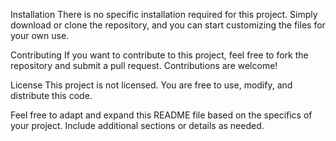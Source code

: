 Installation
There is no specific installation required for this project. Simply download or clone the repository, and you can start customizing the files for your own use.

Contributing
If you want to contribute to this project, feel free to fork the repository and submit a pull request. Contributions are welcome!

License
This project is not licensed. You are free to use, modify, and distribute this code.

Feel free to adapt and expand this README file based on the specifics of your project. Include additional sections or details as needed.






